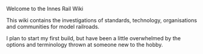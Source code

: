 Welcome to the Innes Rail Wiki

This wiki contains the investigations of standards, technology, organisations and communities for model railroads.

I plan to start my first build, but have been a little overwhelmed by the options and terminology thrown at someone new to the hobby.

